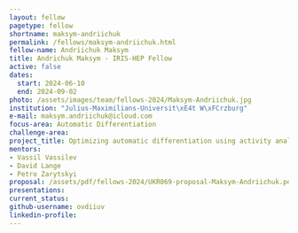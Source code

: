 ```yaml
---
layout: fellow
pagetype: fellow
shortname: maksym-andriichuk
permalink: /fellows/maksym-andriichuk.html
fellow-name: Andriichuk Maksym
title: Andrichuk Maksym - IRIS-HEP Fellow
active: false
dates:
  start: 2024-06-10
  end: 2024-09-02
photo: /assets/images/team/fellows-2024/Maksym-Andriichuk.jpg
institution: "Julius-Maximilians-Universit\xE4t W\xFCrzburg"
e-mail: maksym.andriichuk@icloud.com
focus-area: Automatic Differentiation
challenge-area:
project_title: Optimizing automatic differentiation using activity analysis
mentors:
- Vassil Vassilev
- David Lange
- Petro Zarytskyi
proposal: /assets/pdf/fellows-2024/UKR069-proposal-Maksym-Andriichuk.pdf
presentations:
current_status:
github-username: ovdiiuv
linkedin-profile:
---
```

